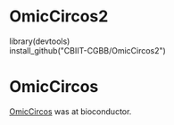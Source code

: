 # OmicCircos2

library(devtools)   
install_github("CBIIT-CGBB/OmicCircos2")

# OmicCircos
[OmicCircos](https://bioconductor.org/packages/release/bioc/html/OmicCircos.html) was at bioconductor.

